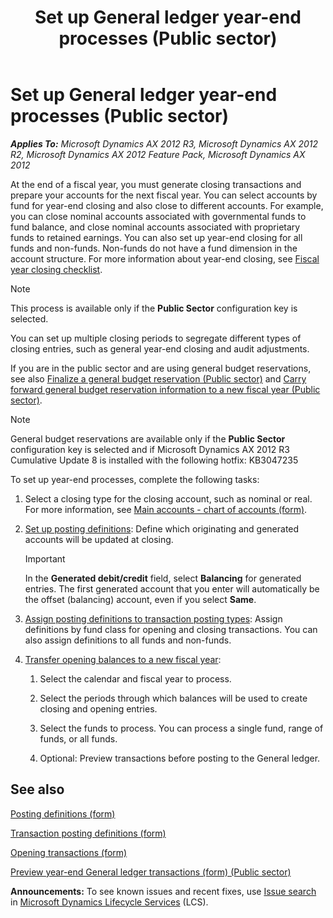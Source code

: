 ﻿---
title: Set up General ledger year-end processes (Public sector)
TOCTitle: Set up General ledger year-end processes (Public sector)
ms:assetid: 3ddecfa3-ea60-4bbe-a323-95ac0954d92a
ms:mtpsurl: https://technet.microsoft.com/en-us/library/Hh208524(v=AX.60)
ms:contentKeyID: 36056272
ms.date: 03/25/2015
mtps_version: v=AX.60
f1_keywords:
- setup
- how to
- howto
- how-to
- public sector
- end of year
- end of year closing
- funds
- general ledger closing
- GL
- non-funds
- set up
- year-end close
- year end close
- year-end closing
---

# Set up General ledger year-end processes (Public sector) 


_**Applies To:** Microsoft Dynamics AX 2012 R3, Microsoft Dynamics AX 2012 R2, Microsoft Dynamics AX 2012 Feature Pack, Microsoft Dynamics AX 2012_

At the end of a fiscal year, you must generate closing transactions and prepare your accounts for the next fiscal year. You can select accounts by fund for year-end closing and also close to different accounts. For example, you can close nominal accounts associated with governmental funds to fund balance, and close nominal accounts associated with proprietary funds to retained earnings. You can also set up year-end closing for all funds and non-funds. Non-funds do not have a fund dimension in the account structure. For more information about year-end closing, see [Fiscal year closing checklist](fiscal-year-closing-checklist.md).


> [!NOTE]
> <P>This process is available only if the <STRONG>Public Sector</STRONG> configuration key is selected.</P>



You can set up multiple closing periods to segregate different types of closing entries, such as general year-end closing and audit adjustments.

If you are in the public sector and are using general budget reservations, see also [Finalize a general budget reservation (Public sector)](finalize-a-general-budget-reservation-public-sector.md) and [Carry forward general budget reservation information to a new fiscal year (Public sector)](carry-forward-general-budget-reservation-information-to-a-new-fiscal-year-public-sector.md).


> [!NOTE]
> <P>General budget reservations are available only if the <STRONG>Public Sector</STRONG> configuration key is selected and if Microsoft Dynamics AX 2012 R3 Cumulative Update 8 is installed with the following hotfix: KB3047235</P>



To set up year-end processes, complete the following tasks:

1.  Select a closing type for the closing account, such as nominal or real. For more information, see [Main accounts - chart of accounts (form)](https://technet.microsoft.com/en-us/library/hh209695\(v=ax.60\)).

2.  [Set up posting definitions](set-up-posting-definitions.md): Define which originating and generated accounts will be updated at closing.
    

    > [!IMPORTANT]
    > <P>In the <STRONG>Generated debit/credit</STRONG> field, select <STRONG>Balancing</STRONG> for generated entries. The first generated account that you enter will automatically be the offset (balancing) account, even if you select <STRONG>Same</STRONG>.</P>



3.  [Assign posting definitions to transaction posting types](assign-posting-definitions-to-transaction-posting-types.md): Assign definitions by fund class for opening and closing transactions. You can also assign definitions to all funds and non-funds.

4.  [Transfer opening balances to a new fiscal year](transfer-opening-balances-to-a-new-fiscal-year.md):
    
    1.  Select the calendar and fiscal year to process.
    
    2.  Select the periods through which balances will be used to create closing and opening entries.
    
    3.  Select the funds to process. You can process a single fund, range of funds, or all funds.
    
    4.  Optional: Preview transactions before posting to the General ledger.

## See also

[Posting definitions (form)](https://technet.microsoft.com/en-us/library/hh227607\(v=ax.60\))

[Transaction posting definitions (form)](https://technet.microsoft.com/en-us/library/hh242550\(v=ax.60\))

[Opening transactions (form)](https://technet.microsoft.com/en-us/library/aa572506\(v=ax.60\))

[Preview year-end General ledger transactions (form) (Public sector)](https://technet.microsoft.com/en-us/library/hh208564\(v=ax.60\))

  
**Announcements:** To see known issues and recent fixes, use [Issue search](http://go.microsoft.com/fwlink/?linkid=389258) in [Microsoft Dynamics Lifecycle Services](http://go.microsoft.com/fwlink/?linkid=306505) (LCS).

